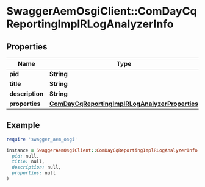 # SwaggerAemOsgiClient::ComDayCqReportingImplRLogAnalyzerInfo

## Properties

| Name | Type | Description | Notes |
| ---- | ---- | ----------- | ----- |
| **pid** | **String** |  | [optional] |
| **title** | **String** |  | [optional] |
| **description** | **String** |  | [optional] |
| **properties** | [**ComDayCqReportingImplRLogAnalyzerProperties**](ComDayCqReportingImplRLogAnalyzerProperties.md) |  | [optional] |

## Example

```ruby
require 'swagger_aem_osgi'

instance = SwaggerAemOsgiClient::ComDayCqReportingImplRLogAnalyzerInfo.new(
  pid: null,
  title: null,
  description: null,
  properties: null
)
```

